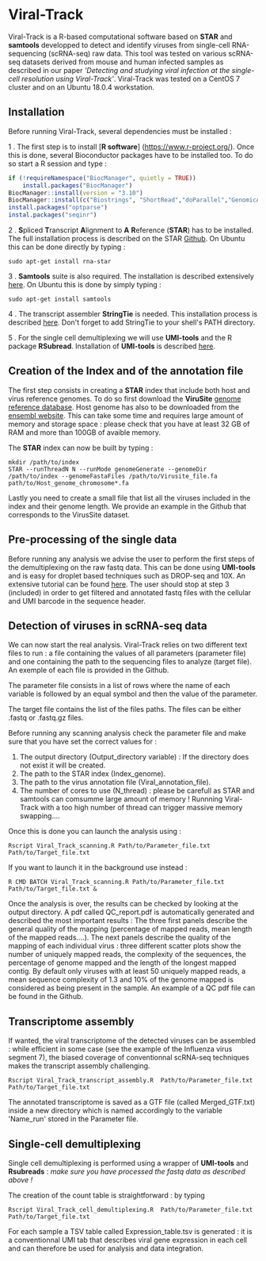 # Viral-Track

Viral-Track is a R-based computational software based on **STAR** and **samtools** developped to detect and identify viruses from single-cell RNA-sequencing (scRNA-seq) raw data. This tool was tested on various scRNA-seq datasets derived from mouse and human infected samples as described in our paper *'Detecting and studying viral infection at the single-cell resolution using Viral-Track'*.  Viral-Track was tested on a CentOS 7 cluster and on an Ubuntu 18.0.4 workstation. 


Installation
-------------

Before running Viral-Track, several dependencies must be installed :

1 . The first step is to install [**R software**] (https://www.r-project.org/). Once this is done, several Bioconductor packages  have to be installed too. To do so start a R session and type :


```r
if (!requireNamespace("BiocManager", quietly = TRUE))
    install.packages("BiocManager")
BiocManager::install(version = "3.10") 
BiocManager::install(c("Biostrings", "ShortRead","doParallel","GenomicAlignments","Gviz","GenomicFeatures","Rsubread"))
install.packages("optparse")
instal.packages("seqinr")
```


2 . **S**pliced **T**ranscript **A**lignment to **A** **R**eference (**STAR**) has to be installed. The full installation process is described on the STAR [Github](https://github.com/alexdobin/STAR). On Ubuntu this can be done directly by typing :

```batch
sudo apt-get install rna-star
```
3 . **Samtools** suite is also required. The installation is described extensively [here](http://www.htslib.org/download/). On Ubuntu this is done by simply typing :

```batch
sudo apt-get install samtools
```

4 . The transcript assembler **StringTie** is needed. This installation process is described [here](https://ccb.jhu.edu/software/stringtie/). Don't forget to add StringTie to your shell's PATH directory.

5 . For the single cell demultiplexing we will use **UMI-tools** and the R package **RSubread**. Installation of **UMI-tools** is described [here](https://github.com/CGATOxford/UMI-tools).

Creation of the  Index and of the annotation file 
----------

The first step consists in creating a **STAR** index that include both host and virus reference genomes.
To do so first download the **ViruSite**  [genome reference database](http://www.virusite.org/index.php?nav=download). Host genome has also to be downloaded from the [ensembl website](https://www.ensembl.org/info/data/ftp/index.html). 
This can take some time and requires large amount of memory and storage space : please check that you have at least 32 GB of RAM and more than 100GB of avaible memory.

The  **STAR** index can now be built by typing :

```batch
mkdir /path/to/index
STAR --runThreadN N --runMode genomeGenerate --genomeDir /path/to/index --genomeFastaFiles /path/to/Virusite_file.fa  path/to/Host_genome_chromosome*.fa 
```

Lastly you need to create a small file that list all the viruses included in the index and their genome length. We provide an example in the Github that corresponds to the VirusSite dataset.

Pre-processing of the single data
----

Before running any analysis we advise the user to perform the first steps of the demultiplexing on the  raw fastq data. This can be done using **UMI-tools** and is easy for droplet based techniques such as DROP-seq and 10X. An extensive tutorial can be found [here](https://github.com/CGATOxford/UMI-tools/blob/master/doc/Single_cell_tutorial.md). The user should stop at step 3 (included) in order to get filtered and annotated fastq files with the cellular and UMI barcode in the sequence header.

Detection of viruses in scRNA-seq data
---------------

We can now start the real analysis. Viral-Track relies on two different text files to run : a file containing the values of all parameters (parameter file) and one containing the path to the sequencing files to analyze (target file). An exemple of each file is provided in the Github. 


The parameter file consists in a list of rows where the name of each variable is followed by an equal symbol and then the value of the parameter.

The target file contains the list of the files paths. The files can be either .fastq or .fastq.gz files.

Before running any scanning analysis check the parameter file and make sure that you have set the correct values for :

1. The output directory (Output_directory variable) : If the directory does not exist it will be created.
2. The path to the STAR index (Index_genome).
3. The path to the virus annotation file (Viral_annotation_file).
4. The number of cores to use (N_thread) : please be carefull as STAR and samtools can comsumme large amount of memory ! Runnning Viral-Track with a too high number of thread can trigger massive memory swapping....

Once this is done you can launch the analysis using :

```batch
Rscript Viral_Track_scanning.R Path/to/Parameter_file.txt Path/to/Target_file.txt
```
If you want to launch it in the background use instead :

```batch
R CMD BATCH Viral_Track_scanning.R Path/to/Parameter_file.txt Path/to/Target_file.txt &
```

Once the analysis is over, the results can be checked by looking at the output directory. A pdf called QC_report.pdf is automatically generated and described the most important results :
The three first panels describe the general quality of the mapping (percentage of mapped reads, mean length of the mapped reads....). The next panels describe the quality of the mapping of each individual virus : three different scatter plots show the number of uniquely mapped reads, the complexity of the sequences, the percentage of genome mapped and the length of the longest mapped contig. By default only viruses with at least 50 uniquely mapped reads, a mean sequence complexity of 1.3 and 10% of the genome mapped is considered as being present in the sample.
An example of a QC pdf file can be found in the Github.

Transcriptome assembly
---------------

 If wanted, the viral transcriptome of the detected viruses can be assembled : while efficient in some case (see the example of the Influenza virus segment 7), the biased coverage of conventionnal scRNA-seq techniques makes the transcript assembly challenging.

```batch
Rscript Viral_Track_transcript_assembly.R  Path/to/Parameter_file.txt Path/to/Target_file.txt 
```
The annotated transcriptome is saved as a GTF file (called Merged_GTF.txt) inside a new directory which is named accordingly to the variable 'Name_run' stored in the Parameter file. 


Single-cell demultiplexing 
---------------

Single cell demultiplexing is performed using a wrapper of **UMI-tools** and **Rsubreads** : _make sure you have processed the fastq data as described above !_

The creation of the count table is straightforward : by typing 

```batch
Rscript Viral_Track_cell_demultiplexing.R  Path/to/Parameter_file.txt Path/to/Target_file.txt 
```
For each sample a TSV table called Expression_table.tsv is generated  : it is a conventionnal UMI tab that describes viral gene expression in each cell and can therefore be used for analysis and data integration.

